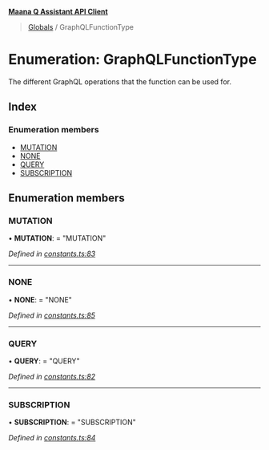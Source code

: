 **[Maana Q Assistant API Client](../README.md)**

> [Globals](../README.md) / GraphQLFunctionType

# Enumeration: GraphQLFunctionType

The different GraphQL operations that the function can be used for.

## Index

### Enumeration members

* [MUTATION](graphqlfunctiontype.md#mutation)
* [NONE](graphqlfunctiontype.md#none)
* [QUERY](graphqlfunctiontype.md#query)
* [SUBSCRIPTION](graphqlfunctiontype.md#subscription)

## Enumeration members

### MUTATION

•  **MUTATION**:  = "MUTATION"

*Defined in [constants.ts:83](https://github.com/maana-io/q-assistant-client/blob/develop/src/constants.ts#L83)*

___

### NONE

•  **NONE**:  = "NONE"

*Defined in [constants.ts:85](https://github.com/maana-io/q-assistant-client/blob/develop/src/constants.ts#L85)*

___

### QUERY

•  **QUERY**:  = "QUERY"

*Defined in [constants.ts:82](https://github.com/maana-io/q-assistant-client/blob/develop/src/constants.ts#L82)*

___

### SUBSCRIPTION

•  **SUBSCRIPTION**:  = "SUBSCRIPTION"

*Defined in [constants.ts:84](https://github.com/maana-io/q-assistant-client/blob/develop/src/constants.ts#L84)*
